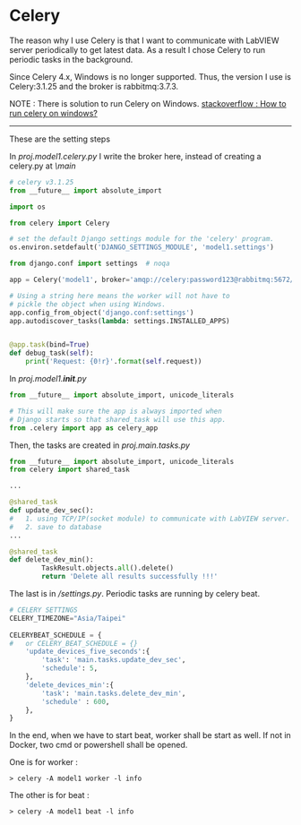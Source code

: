 # Celery

The reason why I use Celery is that I want to communicate with LabVIEW server periodically to get latest data. As a result I chose Celery to run periodic tasks in the background.

Since Celery 4.x, Windows is no longer supported. Thus, the version I use is Celery:3.1.25 and the broker is rabbitmq:3.7.3. 

NOTE : There is  solution to run Celery on Windows. <a href='https://stackoverflow.com/questions/37255548/how-to-run-celery-on-windows'>stackoverflow : How to run celery on windows?</a>

---

These are the setting steps

In *proj.model1.celery.py*
I write the broker here, instead of creating a celery.py at *\main*
```python
# celery v3.1.25
from __future__ import absolute_import

import os

from celery import Celery

# set the default Django settings module for the 'celery' program.
os.environ.setdefault('DJANGO_SETTINGS_MODULE', 'model1.settings')

from django.conf import settings  # noqa

app = Celery('model1', broker='amqp://celery:password123@rabbitmq:5672/my_vhost')

# Using a string here means the worker will not have to
# pickle the object when using Windows.
app.config_from_object('django.conf:settings')
app.autodiscover_tasks(lambda: settings.INSTALLED_APPS)


@app.task(bind=True)
def debug_task(self):
    print('Request: {0!r}'.format(self.request))
```

In *proj.model1.__init__.py*
```python
from __future__ import absolute_import, unicode_literals

# This will make sure the app is always imported when
# Django starts so that shared_task will use this app.
from .celery import app as celery_app
```

Then, the tasks are created in *proj.main.tasks.py*
```python
from __future__ import absolute_import, unicode_literals
from celery import shared_task

...

@shared_task
def update_dev_sec():
#   1. using TCP/IP(socket module) to communicate with LabVIEW server.
#   2. save to database
...

@shared_task
def delete_dev_min():
        TaskResult.objects.all().delete()
        return 'Delete all results successfully !!!'
```

The last is in */settings.py*. Periodic tasks are running by celery beat. 
```python
# CELERY SETTINGS
CELERY_TIMEZONE="Asia/Taipei"
 
CELERYBEAT_SCHEDULE = {
#   or CELERY_BEAT_SCHEDULE = {} 
    'update_devices_five_seconds':{
        'task': 'main.tasks.update_dev_sec',
        'schedule': 5,
    },
    'delete_devices_min':{
        'task': 'main.tasks.delete_dev_min',
        'schedule' : 600,
    },           
}

```

In the end, when we have to start beat, worker shall be start as well. If not in Docker, two cmd or powershell shall be opened.

One is for worker :

`> celery -A model1 worker -l info`

The other is for beat :

`> celery -A model1 beat -l info`